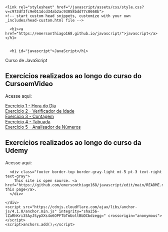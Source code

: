 
<!DOCTYPE html>
<html lang="en-US">
  <head>
    <meta charset="UTF-8">
    <meta http-equiv="X-UA-Compatible" content="IE=edge">
    <meta name="viewport" content="width=device-width, initial-scale=1">

<!-- Begin Jekyll SEO tag v2.8.0 -->
<title>JavaScript | javascript</title>
<meta name="generator" content="Jekyll v3.9.3" />
<meta property="og:title" content="JavaScript" />
<meta property="og:locale" content="en_US" />
<meta name="description" content="Curso de JavaScript" />
<meta property="og:description" content="Curso de JavaScript" />
<link rel="canonical" href="https://emersonthiago168.github.io/javascript/" />
<meta property="og:url" content="https://emersonthiago168.github.io/javascript/" />
<meta property="og:site_name" content="javascript" />
<meta property="og:type" content="website" />
<meta name="twitter:card" content="summary" />
<meta property="twitter:title" content="JavaScript" />
<script type="application/ld+json">
{"@context":"https://schema.org","@type":"WebSite","description":"Curso de JavaScript","headline":"JavaScript","name":"javascript","url":"https://emersonthiago168.github.io/javascript/"}</script>
<!-- End Jekyll SEO tag -->

    <link rel="stylesheet" href="/javascript/assets/css/style.css?v=c973df3fc9e011dcd34ab2ac93058bdd77c0668b">
    <!-- start custom head snippets, customize with your own _includes/head-custom.html file -->

<!-- Setup Google Analytics -->



<!-- You can set your favicon here -->
<!-- link rel="shortcut icon" type="image/x-icon" href="/javascript/favicon.ico" -->

<!-- end custom head snippets -->

  </head>
  <body>
    <div class="container-lg px-3 my-5 markdown-body">
      
      <h1><a href="https://emersonthiago168.github.io/javascript/">javascript</a></h1>
      

      <h1 id="javascript">JavaScript</h1>
<p>Curso de JavaScript</p>

<h2>Exercícios realizados ao longo do curso do CursoemVideo</h2>
<p>Acesse aqui:</p>
<p><a href="https://emersonthiago168.github.io/javascript/curso%20do%20cursoemvideo/exercicios/exercicio1/" target="_blank">Exercício 1 - Hora do Dia</a> <br />
<a href="https://emersonthiago168.github.io/javascript/curso%20do%20cursoemvideo/exercicios/exercicio2/" target="_blank">Exercício 2 - Verificador de Idade</a> <br />
<a href="https://emersonthiago168.github.io/javascript/curso%20do%20cursoemvideo/exercicios/exercicio3/" target="_blank">Exercício 3 - Contagem</a> <br />
<a href="https://emersonthiago168.github.io/javascript/curso%20do%20cursoemvideo/exercicios/exercicio4/" target="_blank">Exercício 4 - Tabuada</a> <br />
<a href="https://emersonthiago168.github.io/javascript/curso%20do%20cursoemvideo/exercicios/exercicio5/" target="_blank">Exercício 5 - Analisador de Números</a></p>

<h2>Exercícios realizados ao longo do curso da Udemy</h2>
<p>Acesse aqui:</p>


      
      <div class="footer border-top border-gray-light mt-5 pt-3 text-right text-gray">
        This site is open source. <a href="https://github.com/emersonthiago168/javascript/edit/main/README.md">Improve this page</a>.
      </div>
      
    </div>
    <script src="https://cdnjs.cloudflare.com/ajax/libs/anchor-js/4.1.0/anchor.min.js" integrity="sha256-lZaRhKri35AyJSypXXs4o6OPFTbTmUoltBbDCbdzegg=" crossorigin="anonymous"></script>
    <script>anchors.add();</script>
  </body>
</html>
